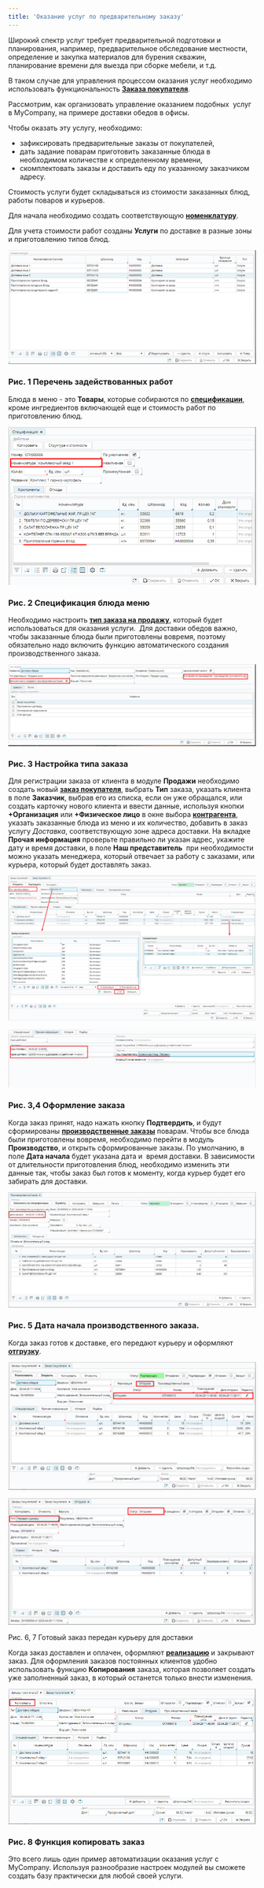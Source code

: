 ```yaml
---
title: 'Оказание услуг по предварительному заказу'
---
```


Широкий спектр услуг требует предварительной подготовки и планирования, например, предварительное обследование местности, определение и закупка материалов для бурения скважин, планирование времени для выезда при сборке мебели, и т.д.

В таком случае для управления процессом оказания услуг необходимо использовать функциональность **[Заказа покупателя](Customer_orders.md)**. 

Рассмотрим, как организовать управление оказанием подобных  услуг в MyCompany, на примере доставки обедов в офисы. 

Чтобы оказать эту услугу, необходимо:

-   зафиксировать предварительные заказы от покупателей,
-   дать задание поварам приготовить заказанные блюда в необходимом количестве к определенному времени,
-   скомплектовать заказы и доставить еду по указанному заказчиком адресу.   

Стоимость услуги будет складываться из стоимости заказанных блюд, работы поваров и курьеров. 

Для начала необходимо создать соответствующую [**номенклатуру**](Items_directory.md).

Для учета стоимости работ созданы **Услуги** по доставке в разные зоны и приготовлению типов блюд.

![](attachments/1802421/1802480.png)

### Рис. 1 Перечень задействованных работ

Блюда в меню - это **Товары**, которые собираются по [**спецификации**](Bills_of_Materials.md), кроме ингредиентов включающей еще и стоимость работ по приготовлению блюд.

![](attachments/1802421/1802482.png)

### Рис. 2 Спецификация блюда меню

  

Необходимо настроить [**тип заказа на продажу**](Customer_order_types.md), который будет использоваться для оказания услуги.  Для доставки обедов важно, чтобы заказанные блюда были приготовлены вовремя, поэтому обязательно надо включить функцию автоматического создания производственного заказа. 

![](attachments/1802421/1802483.png)

### Рис. 3 Настройка типа заказа

  

Для регистрации заказа от клиента в модуле **Продажи** необходимо создать новый [**заказ покупателя**](Customer_orders.md), выбрать **Тип** заказа, указать клиента в поле **Заказчик**, выбрав его из списка, если он уже обращался, или создать карточку нового клиента и ввести данные, используя кнопки **+Организация** или **+Физическое лицо** в окне выбора **[контрагента](Partners_directory.md)**, указать заказанные блюда из меню и их количество, добавить в заказ услугу *Доставка*, соответствующую зоне адреса доставки. На вкладке **Прочая информация** проверьте правильно ли указан адрес, укажите дату и время доставки, в поле **Наш представитель**  при необходимости можно указать менеджера, который отвечает за работу с заказами, или курьера, который будет доставлять заказ.

![](attachments/1802421/1802485.png)

![](attachments/1802421/1802488.png)

### Рис. 3,4 Оформление заказа

  

Когда заказ принят, надо нажать кнопку **Подтвердить**, и будут сформированы [**производственные заказы**](Auto_created_manufacturing_order_from_customer_order.md) поварам. Чтобы все блюда были приготовлены вовремя, необходимо перейти в модуль **Производство**, и открыть сформированные заказы. По умолчанию, в поле **Дата начала** будет указана дата и  время доставки. В зависимости от длительности приготовления блюд, необходимо изменить эти данные так, чтобы заказ был готов к моменту, когда курьер будет его забирать для доставки.

![](attachments/1802421/1802489.png)

### Рис. 5 Дата начала производственного заказа.

  

Когда заказ готов к доставке, его передают курьеру и оформляют [**отгрузку**](Shipments.md).  

![](attachments/1802421/1802491.png)

![](attachments/1802421/1802490.png)

Рис. 6, 7 Готовый заказ передан курьеру для доставки

  

Когда заказ доставлен и оплачен, оформляют [**реализацию**](Customer_invoice_and_Payment_collection.md) и закрывают заказ. Для оформления заказов постоянных клиентов удобно использовать функцию **Копирования** заказа, которая позволяет создать уже заполненный заказ, в который останется только внести изменения. 

![](attachments/1802421/1802493.png)

### Рис. 8 Функция копировать заказ

  

Это всего лишь один пример автоматизации оказания услуг с MyCompany. Используя разнообразие настроек модулей вы сможете создать базу практически для любой своей услуги.

  

  


